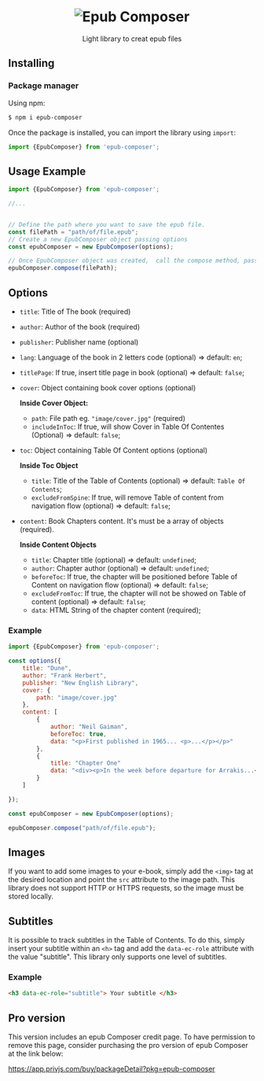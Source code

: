 <h1 align="center">
    <img alt="Epub Composer" src="https://gateway.pinata.cloud/ipfs/QmNMaCvYR8bzz8gehRwNokUVd7knU2ReYVdYrTHCcs5XDi" />
</h1>
<p align="center">Light library to creat epub files</p>

## Installing

### Package manager

Using npm:

```bash
$ npm i epub-composer
```

Once the package is installed, you can import the library using `import`:

```js
import {EpubComposer} from 'epub-composer';
```

## Usage Example
```js
import {EpubComposer} from 'epub-composer';

//...


// Define the path where you want to save the epub file.
const filePath = "path/of/file.epub";
// Create a new EpubComposer object passing options
const epubComposer = new EpubComposer(options);

// Once EpubComposer object was created,  call the compose method, passing filePath to genarate file.epub;
epubComposer.compose(filePath);
```

## Options

- `title`: Title  of The book (required)
- `author`: Author of the book (required)
- `publisher`: Publisher name (optional)
- `lang`: Language of the book in 2 letters code (optional) => default: `en`; 
- `titlePage`: If true, insert  title page in book (optional) => default: `false`; 
- `cover`: Object containing book cover options (optional)

    **Inside Cover Object:**
    - `path`: File path eg. `"image/cover.jpg"` (required)
    - `includeInToc`: If true, will show Cover in Table Of Contentes (Optional) => default: `false`;

- `toc`: Object containing Table Of Content options (optional)

    **Inside Toc Object**
    - `title`: Title of the Table of Contents (optional) => default: `Table Of Contents`;
    - `excludeFromSpine`: If true, will remove Table of content from navigation flow (optional) => default: `false`;
- `content`: Book Chapters content. It's must be a array of objects (required).

    **Inside Content Objects**
    - `title`: Chapter title (optional) => default: `undefined`;
    - `author`: Chapter author (optional) => default: `undefined`;
    - `beforeToc`: If true, the chapter will be positioned before Table of Content on navigation flow (optional) => default: `false`;  
    - `excludeFromToc`: If true, the chapter will not be showed on Table of content (optional) => default: `false`;
    - `data`: HTML String of the chapter content (required);
### Example
```js
import {EpubComposer} from 'epub-composer';

const options({
    title: "Dune",
    author: "Frank Herbert",
    publisher: "New English Library",
    cover: {
        path: "image/cover.jpg"
    },
    content: [
        {
            author: "Neil Gaiman",
            beforeToc: true,
            data: "<p>First published in 1965... <p>...</p></p>"
        },
        {
            title: "Chapter One"
            data: "<div><p>In the week before departure for Arrakis...</p> <p>...</p></div>"
        }
    ]

});

const epubComposer = new EpubComposer(options);

epubComposer.compose("path/of/file.epub");
```

## Images

If you want to add some images to your e-book, simply add the `<img>` tag at the desired location and point the `src` attribute to the image path. This library does not support HTTP or HTTPS requests, so the image must be stored locally.

## Subtitles

It is possible to track subtitles in the Table of Contents. To do this, simply insert your subtitle within an `<h>` tag and add the `data-ec-role` attribute with the value "subtitle". This library only supports one level of subtitles.
### Example
```html
<h3 data-ec-role="subtitle"> Your subtitle </h3>
```

## Pro version
This version includes an epub Composer credit page. To have permission to remove this page, consider purchasing the pro version of epub Composer at the link below:

https://app.privjs.com/buy/packageDetail?pkg=epub-composer



